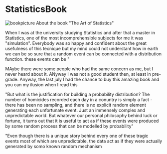 # StatisticsBook


![bookpicture]([URL](https://blogger.googleusercontent.com/img/b/R29vZ2xl/AVvXsEhwWS0x9r-QIXyeSgjZWBKhgherovUqNyGgFyMUJMCNJq04ngMHg5scBdKgNV9TrH4Ciwnascc-MltchHRuv3a1y_CQm4fxB82DxiDF9sSBjOlj_rPPqDxHRmDZn98tXAMW_mZHA1EWIJwrxcNB7oiYvbOaNv63ld8BlKx88o9t-OCwpcFmGalB3FueeNg/s4000/20230727_191836.jpg))
About the book "The Art of Statistics"

When I was at the university studying Statistics and after that a master in Statistics, one of the most incomprehensible subjects for me it was "simulation". 
Everybody was so happy and confident about the great usefulness of this tecnique but my mind could not understant how in earth we can be so sure that a random event can be connected with a distribution function. these events can be "

MAybe there were some people who had the same concern as me, but I never heard about it. ANyway I was not a good student then, at least in pre-grade.
Anyway, the last july I had the chance to buy this amazing book and you can my ilusion when I read this

"But what is the justification for building a probability distribution? The number of homicides recorded each day in a conuntry is simply a fact - there has been no sampling, and there is no explicit random element generating each unfortunate event. Just an immensely complex and unpredictable world. But whatever our personal philosophy behind luck or fortune, it turns out that it is useful to act as if these events were produced by some random process that can be modelled by probability"

"Even though there is a unique story behind every one of these tragic events most of which are unpredictable, the data act as if they were actually generated by somo known random mechanism
